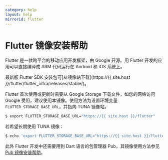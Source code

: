 ```yaml
---
category: help
layout: help
mirrorid: flutter 
---
```


# Flutter 镜像安装帮助

Flutter 是一款跨平台的移动应用开发框架，由 Google 开源。用 Flutter 开发的应用可以直接编译成 ARM 代码运行在 Android 和 iOS 系统上。

最新版 Flutter SDK 安装包可[从镜像站下载](https://{{ site.host }}/flutter/flutter_infra/releases/stable/)。

Flutter 首次使用或更新时需要从 Google Storage 下载文件，如您的网络访问 Google 受阻，建议使用本镜像。使用方法为设置环境变量 `FLUTTER_STORAGE_BASE_URL`，并指向 TUNA 镜像站。

```bash
$ export FLUTTER_STORAGE_BASE_URL="https://{{ site.host }}/flutter"
```

若希望长期使用 TUNA 镜像：

```bash
$ echo 'export FLUTTER_STORAGE_BASE_URL="https://{{ site.host }}/flutter"' >> ~/.bashrc
```

此外 Flutter 开发中还需要用到 Dart 语言的包管理器 Pub，其镜像使用方法参见[Pub 镜像安装帮助](../dart-pub/)。
